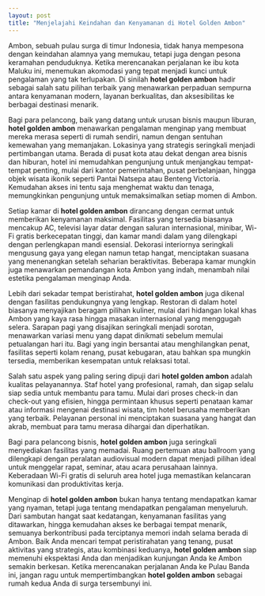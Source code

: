 ```yaml
---
layout: post
title: "Menjelajahi Keindahan dan Kenyamanan di Hotel Golden Ambon"
---
```


Ambon, sebuah pulau surga di timur Indonesia, tidak hanya mempesona dengan keindahan alamnya yang memukau, tetapi juga dengan pesona keramahan penduduknya. Ketika merencanakan perjalanan ke ibu kota Maluku ini, menemukan akomodasi yang tepat menjadi kunci untuk pengalaman yang tak terlupakan. Di sinilah **hotel golden ambon** hadir sebagai salah satu pilihan terbaik yang menawarkan perpaduan sempurna antara kenyamanan modern, layanan berkualitas, dan aksesibilitas ke berbagai destinasi menarik.

Bagi para pelancong, baik yang datang untuk urusan bisnis maupun liburan, **hotel golden ambon** menawarkan pengalaman menginap yang membuat mereka merasa seperti di rumah sendiri, namun dengan sentuhan kemewahan yang memanjakan. Lokasinya yang strategis seringkali menjadi pertimbangan utama. Berada di pusat kota atau dekat dengan area bisnis dan hiburan, hotel ini memudahkan pengunjung untuk menjangkau tempat-tempat penting, mulai dari kantor pemerintahan, pusat perbelanjaan, hingga objek wisata ikonik seperti Pantai Natsepa atau Benteng Victoria. Kemudahan akses ini tentu saja menghemat waktu dan tenaga, memungkinkan pengunjung untuk memaksimalkan setiap momen di Ambon.

Setiap kamar di **hotel golden ambon** dirancang dengan cermat untuk memberikan kenyamanan maksimal. Fasilitas yang tersedia biasanya mencakup AC, televisi layar datar dengan saluran internasional, minibar, Wi-Fi gratis berkecepatan tinggi, dan kamar mandi dalam yang dilengkapi dengan perlengkapan mandi esensial. Dekorasi interiornya seringkali mengusung gaya yang elegan namun tetap hangat, menciptakan suasana yang menenangkan setelah seharian beraktivitas. Beberapa kamar mungkin juga menawarkan pemandangan kota Ambon yang indah, menambah nilai estetika pengalaman menginap Anda.

Lebih dari sekadar tempat beristirahat, **hotel golden ambon** juga dikenal dengan fasilitas pendukungnya yang lengkap. Restoran di dalam hotel biasanya menyajikan beragam pilihan kuliner, mulai dari hidangan lokal khas Ambon yang kaya rasa hingga masakan internasional yang menggugah selera. Sarapan pagi yang disajikan seringkali menjadi sorotan, menawarkan variasi menu yang dapat dinikmati sebelum memulai petualangan hari itu. Bagi yang ingin bersantai atau menghilangkan penat, fasilitas seperti kolam renang, pusat kebugaran, atau bahkan spa mungkin tersedia, memberikan kesempatan untuk relaksasi total.

Salah satu aspek yang paling sering dipuji dari **hotel golden ambon** adalah kualitas pelayanannya. Staf hotel yang profesional, ramah, dan sigap selalu siap sedia untuk membantu para tamu. Mulai dari proses check-in dan check-out yang efisien, hingga permintaan khusus seperti penataan kamar atau informasi mengenai destinasi wisata, tim hotel berusaha memberikan yang terbaik. Pelayanan personal ini menciptakan suasana yang hangat dan akrab, membuat para tamu merasa dihargai dan diperhatikan.

Bagi para pelancong bisnis, **hotel golden ambon** juga seringkali menyediakan fasilitas yang memadai. Ruang pertemuan atau ballroom yang dilengkapi dengan peralatan audiovisual modern dapat menjadi pilihan ideal untuk menggelar rapat, seminar, atau acara perusahaan lainnya. Keberadaan Wi-Fi gratis di seluruh area hotel juga memastikan kelancaran komunikasi dan produktivitas kerja.

Menginap di **hotel golden ambon** bukan hanya tentang mendapatkan kamar yang nyaman, tetapi juga tentang mendapatkan pengalaman menyeluruh. Dari sambutan hangat saat kedatangan, kenyamanan fasilitas yang ditawarkan, hingga kemudahan akses ke berbagai tempat menarik, semuanya berkontribusi pada terciptanya memori indah selama berada di Ambon. Baik Anda mencari tempat peristirahatan yang tenang, pusat aktivitas yang strategis, atau kombinasi keduanya, **hotel golden ambon** siap memenuhi ekspektasi Anda dan menjadikan kunjungan Anda ke Ambon semakin berkesan. Ketika merencanakan perjalanan Anda ke Pulau Banda ini, jangan ragu untuk mempertimbangkan **hotel golden ambon** sebagai rumah kedua Anda di surga tersembunyi ini.
